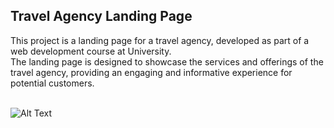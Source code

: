 ## Travel Agency Landing Page
This project is a landing page for a travel agency, developed as part of a web development course at University. <br>
The landing page is designed to showcase the services and offerings of the travel agency, providing an engaging and informative experience for potential customers. <br><br>

![Alt Text](src.png)

